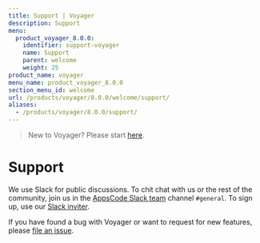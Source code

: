 ```yaml
---
title: Support | Voyager
description: Support
menu:
  product_voyager_8.0.0:
    identifier: support-voyager
    name: Support
    parent: welcome
    weight: 25
product_name: voyager
menu_name: product_voyager_8.0.0
section_menu_id: welcome
url: /products/voyager/8.0.0/welcome/support/
aliases:
  - /products/voyager/8.0.0/support/
---
```

> New to Voyager? Please start [here](/products/voyager/8.0.0/concepts/overview).

# Support

We use Slack for public discussions. To chit chat with us or the rest of the community, join us in the [AppsCode Slack team](https://appscode.slack.com/messages/C0XQFLGRM/details/) channel `#general`. To sign up, use our [Slack inviter](https://slack.appscode.com/).

If you have found a bug with Voyager or want to request for new features, please [file an issue](https://github.com/appscode/voyager/issues/new).
